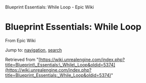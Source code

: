 Blueprint Essentials: While Loop - Epic Wiki             

Blueprint Essentials: While Loop
================================

From Epic Wiki

Jump to: [navigation](#mw-navigation), [search](#p-search)

Retrieved from "[https://wiki.unrealengine.com/index.php?title=Blueprint\_Essentials:\_While\_Loop&oldid=5374](https://wiki.unrealengine.com/index.php?title=Blueprint_Essentials:_While_Loop&oldid=5374)"